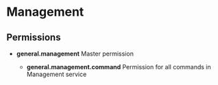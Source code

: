 # Management

## Permissions

* **general.management** Master permission

    * **general.management.command** Permission for all commands in Management service
